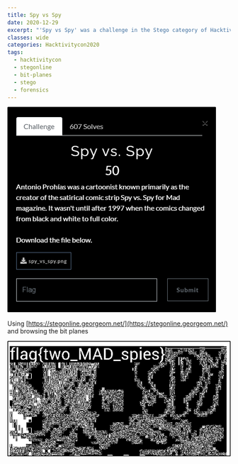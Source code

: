 ```yaml
---
title: Spy vs Spy
date: 2020-12-29
excerpt: "'Spy vs Spy' was a challenge in the Stego category of Hacktivitycon"
classes: wide
categories: Hacktivitycon2020
tags:
  - hacktivitycon
  - stegonline
  - bit-planes
  - stego
  - forensics
---
```


![img](/assets/images/ctf/hacktivitycon-stego-spyvsspy/0.png)


Using [https://stegonline.georgeom.net/](https://stegonline.georgeom.net/) and browsing the bit planes



![img](/assets/images/ctf/hacktivitycon-stego-spyvsspy/1.png)
